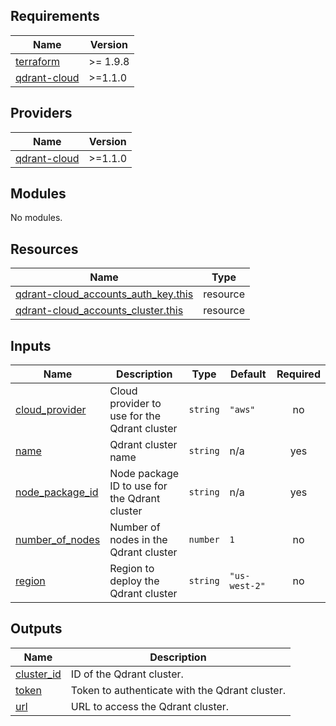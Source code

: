<!-- BEGIN_TF_DOCS -->

## Requirements

| Name                                                                               | Version  |
|------------------------------------------------------------------------------------|----------|
| <a name="requirement_terraform"></a> [terraform](#requirement\_terraform)          | >= 1.9.8 |
| <a name="requirement_qdrant-cloud"></a> [qdrant-cloud](#requirement\_qdrant-cloud) | >=1.1.0  |

## Providers

| Name                                                                         | Version |
|------------------------------------------------------------------------------|---------|
| <a name="provider_qdrant-cloud"></a> [qdrant-cloud](#provider\_qdrant-cloud) | >=1.1.0 |

## Modules

No modules.

## Resources

| Name                                                                                                                                       | Type     |
|--------------------------------------------------------------------------------------------------------------------------------------------|----------|
| [qdrant-cloud_accounts_auth_key.this](https://registry.terraform.io/providers/qdrant/qdrant-cloud/latest/docs/resources/accounts_auth_key) | resource |
| [qdrant-cloud_accounts_cluster.this](https://registry.terraform.io/providers/qdrant/qdrant-cloud/latest/docs/resources/accounts_cluster)   | resource |

## Inputs

| Name                                                                                | Description                                   | Type     | Default       | Required |
|-------------------------------------------------------------------------------------|-----------------------------------------------|----------|---------------|:--------:|
| <a name="input_cloud_provider"></a> [cloud\_provider](#input\_cloud\_provider)      | Cloud provider to use for the Qdrant cluster  | `string` | `"aws"`       |    no    |
| <a name="input_name"></a> [name](#input\_name)                                      | Qdrant cluster name                           | `string` | n/a           |   yes    |
| <a name="input_node_package_id"></a> [node\_package\_id](#input\_node\_package\_id) | Node package ID to use for the Qdrant cluster | `string` | n/a           |   yes    |
| <a name="input_number_of_nodes"></a> [number\_of\_nodes](#input\_number\_of\_nodes) | Number of nodes in the Qdrant cluster         | `number` | `1`           |    no    |
| <a name="input_region"></a> [region](#input\_region)                                | Region to deploy the Qdrant cluster           | `string` | `"us-west-2"` |    no    |

## Outputs

| Name                                                                 | Description                                    |
|----------------------------------------------------------------------|------------------------------------------------|
| <a name="output_cluster_id"></a> [cluster\_id](#output\_cluster\_id) | ID of the Qdrant cluster.                      |
| <a name="output_token"></a> [token](#output\_token)                  | Token to authenticate with the Qdrant cluster. |
| <a name="output_url"></a> [url](#output\_url)                        | URL to access the Qdrant cluster.              |

<!-- END_TF_DOCS -->